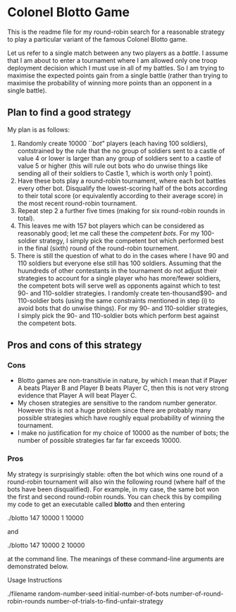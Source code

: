 # Colonel Blotto Game

This is the readme file for my round-robin search for a reasonable strategy 
to play a particular variant of the famous Colonel Blotto game.


Let us refer to a single match between any two players as a *battle*. 
I assume that I am about to enter a tournament where I am allowed only one troop
deployment decision which I must use in all of my battles. So I am trying to maximise the expected points gain from a single battle  (rather than trying to maximise the probability of winning more points than an opponent 
in a single battle).


## Plan to find a good strategy
My plan is as follows:

1. Randomly create $10000$ ``*bot*" players (each having $100$ soldiers), contstrained by the rule that the no group of soldiers sent to a castle of value 4 or lower is larger than any group of soldiers sent to a castle of value 5 or higher (this will rule out bots who do unwise things like sending all of their soldiers to Castle 1, which is worth only 1 point).
1. Have these bots play a round-robin tournament, where each bot battles every other bot. Disqualify the lowest-scoring half of the bots according to their total score (or equivalently according to their average score) in the most recent round-robin tournament.
1. Repeat step 2 a further five times (making for six round-robin rounds in total). 
1. This leaves me with 157 bot players which can be considered as reasonably good; let me call these the *competent bots*. For my 100-soldier strategy, I simply pick the competent bot which performed best in the final (sixth) round of the round-robin tournement.
1. There is still the question of what to do in the cases where I have 90 and 110 soldiers but everyone else still has $100$ soldiers. 
Assuming that the huundreds of other contestants in the tournament do not adjust their strategies to account for a single player who has more/fewer soldiers, the competent bots will serve well as opponents against which to test 90- and 110-soldier strategies.
I randomly create ten-thousand$90- and 110-soldier bots (using the same constraints mentioned in step (i) to avoid bots that do unwise things). For my 90- and 110-soldier strategies, I simply pick the 90- and 110-soldier bots which perform best against the competent bots. 

## Pros and cons of this strategy

### Cons
* Blotto games are non-transitivie in nature, by which I mean that if Player A beats Player B and Player B beats Player C, then this is not very strong evidence that Player A will beat Player C. 
* My chosen strategies are sensitive to the random number generator. However this is not a huge problem since there are probably many possible strategies which have roughly equal probability of winning the tournament. 
* I make no justification for my choice of 10000 as the number of bots; the number of possible strategies far far far exceeds 10000. 
 
### Pros
My strategy is surprisingly stable: often the bot which wins one round of a round-robin tournament will also win the following round (where half of the bots have been disqualified). For example, in my case, the same bot won the first and second round-robin rounds. You can check this by compiling my code to get an executable called **blotto** and then entering

./blotto 147 10000 1 10000

and 

./blotto 147 10000 2 10000

at the command line. The meanings of these command-line arguments are demonstrated below. 

Usage Instructions

./filename random-number-seed initial-number-of-bots number-of-round-robin-rounds number-of-trials-to-find-unfair-strategy